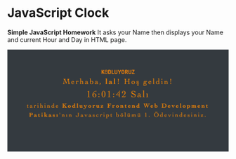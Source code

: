 # JavaScript Clock

**Simple JavaScript Homework**
It asks your Name then displays your Name and current Hour and Day in HTML page.

![JavaScript Clock](ScreenCapture.png)
